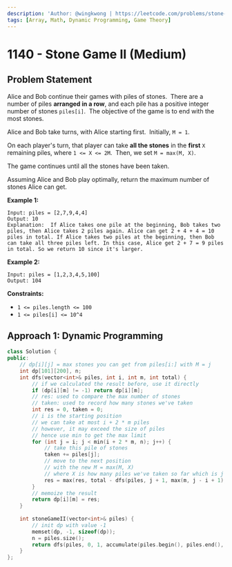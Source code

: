 ```yaml
---
description: 'Author: @wingkwong | https://leetcode.com/problems/stone-game-ii/'
tags: [Array, Math, Dynamic Programming, Game Theory]
---
```


# 1140 - Stone Game II (Medium) 

## Problem Statement

Alice and Bob continue their games with piles of stones.  There are a number of piles **arranged in a row**, and each pile has a positive integer number of stones `piles[i]`.  The objective of the game is to end with the most stones.

Alice and Bob take turns, with Alice starting first.  Initially, `M = 1`.

On each player's turn, that player can take **all the stones** in the **first** `X` remaining piles, where `1 <= X <= 2M`.  Then, we set `M = max(M, X)`.

The game continues until all the stones have been taken.

Assuming Alice and Bob play optimally, return the maximum number of stones Alice can get.

**Example 1:**

```
Input: piles = [2,7,9,4,4]
Output: 10
Explanation:  If Alice takes one pile at the beginning, Bob takes two piles, then Alice takes 2 piles again. Alice can get 2 + 4 + 4 = 10 piles in total. If Alice takes two piles at the beginning, then Bob can take all three piles left. In this case, Alice get 2 + 7 = 9 piles in total. So we return 10 since it's larger.
```

**Example 2:**

```
Input: piles = [1,2,3,4,5,100]
Output: 104
```

**Constraints:**

- `1 <= piles.length <= 100`
- `1 <= piles[i] <= 10^4`

## Approach 1: Dynamic Programming

<SolutionAuthor name="@wingkwong"/>

```cpp
class Solution {
public:
    // dp[i][j] = max stones you can get from piles[i:] with M = j
    int dp[101][200], n;
    int dfs(vector<int>& piles, int i, int m, int total) {
        // if we calculated the result before, use it directly
        if (dp[i][m] != -1) return dp[i][m];
        // res: used to compare the max number of stones
        // taken: used to record how many stones we've taken
        int res = 0, taken = 0;
        // i is the starting position
        // we can take at most i + 2 * m piles
        // however, it may exceed the size of piles 
        // hence use min to get the max limit
        for (int j = i; j < min(i + 2 * m, n); j++) {
            // take this pile of stones
            taken += piles[j];
            // move to the next position
            // with the new M = max(M, X)
            // where X is how many piles we've taken so far which is j - i + 1
            res = max(res, total - dfs(piles, j + 1, max(m, j - i + 1), total - taken));
        }
        // memoize the result
        return dp[i][m] = res;
    }
    
    int stoneGameII(vector<int>& piles) {
        // init dp with value -1
        memset(dp, -1, sizeof(dp));
        n = piles.size();
        return dfs(piles, 0, 1, accumulate(piles.begin(), piles.end(), 0));
    }
};
```